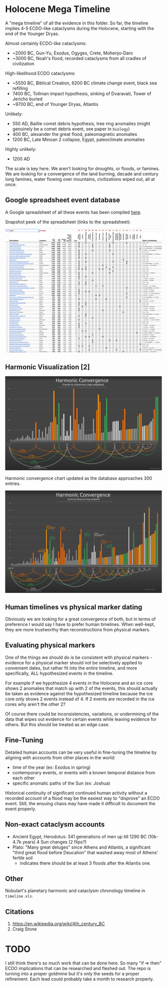 # Holocene Mega Timeline

A "mega timeline" of all the evidence in this folder. So far, the timeline implies 4-5 ECDO-like cataclysms during the Holocene, starting with the end of the Younger Dryas.

Almost certainly ECDO-like cataclysms:
- ~2000 BC, Gun-Yu, Exodus, Ogyges, Crete, Mohenjo-Daro
- ~3000 BC, Noah's flood, recorded cataclysms from all cradles of civilization

High-likelihood ECDO cataclysms:
- ~5500 BC, Biblical Creation, 6200 BC climate change event, black sea refilling
- 7400 BC, Tollman impact hypothesis, sinking of Dvaravati, Tower of Jericho buried
- ~9700 BC, end of Younger Dryas, Atlantis

Unlikely:
- 550 AD, Baillie comet debris hypothesis, tree ring anomalies (might genuinely be a comet debris event, see paper in `biology`)
- 400 BC, alexander the great flood, paleomagnetic anomalies
- 1200 BC, Late Minoan 2 collapse, Egypt, paleoclimate anomalies

Highly unlikely:
- 1200 AD

The scale is key here. We aren't looking for droughts, or floods, or famines. We are looking for a convergence of the land burning, decade and century long famines, water flowing over mountains, civilizations wiped out, all at once.

## Google spreadsheet event database

A Google spreadsheet of all these events has been compiled [here](https://docs.google.com/spreadsheets/d/12wWdujQop8mkRSnj3LgZ5VSc_cAVShsOyCXYEofj664/edit?usp=drive_link).

Snapshot peek of the spreadsheet (links to the spreadsheet):

[<img src="img/event-spreadsheet.png">](https://docs.google.com/spreadsheets/d/12wWdujQop8mkRSnj3LgZ5VSc_cAVShsOyCXYEofj664/edit?usp=drive_link)

## Harmonic Visualization [2]

![](img/timeline-harmonic.jpg)

Harmonic convergence chart updated as the database approaches 300 entries.

![](img/photo_5933@15-11-2024_11-52-04.jpg)

## Human timelines vs physical marker dating

Obviously we are looking for a great convergence of both, but in terms of preference I would say I have to prefer human timelines. When well-kept, they are more trustworthy than reconstructions from physical markers.

## Evaluating physical markers

One of the things we should do is be consistent with physical markers - evidence for a physical marker should not be selectively applied to convenient dates, but rather fit into the entire timeline, and more specifically, ALL hypothesized events in the timeline.

For example if we hypothesize 4 events in the Holocene and an ice core shows 2 anomalies that match up with 2 of the events, this should actually be taken as evidence against the hypothesized timeline because the ice core only shows 2 events instead of 4. If 2 events are recorded in the ice cores why aren't the other 2?

Of course there could be inconsistencies, variations, or undermining of the data that wipes out evidence for certain events while leaving evidence for others. But this should be treated as an edge case.

## Fine-Tuning

Detailed human accounts can be very useful in fine-tuning the timeline by aligning with accounts from other places in the world:
- time of the year (ex: Exodus in spring)
- contemporary events, or events with a known temporal distance from each other
- specific anomalic paths of the Sun (ex: Joshua)

Historical continuity of significant continued human activity without a recorded account of a flood may be the easiest way to "disprove" an ECDO event. Still, the ensuing chaos may have made it difficult to document the event properly.

## Non-exact cataclysm accounts

- Ancient Egypt, Herodotus: 341 generations of men up till 1290 BC (10k-4.7k years) 4 Sun changes (2 flips?)
- Plato: "Many great deluges" since Athens and Atlantis, a significant "third great flood before Deucalion" that washed away most of Athens' fertile soil
	- indicates there should be at least 3 floods after the Atlantis one.

## Other

Nobulart's planetary harmonic and cataclysm chronology timeline in `timeline.xls`.

## Citations

1. https://en.wikipedia.org/wiki/4th_century_BC
2. Craig Stone

# TODO

I still think there's so much work that can be done here. So many "if => then" ECDO implications that can be researched and fleshed out. The repo is turning into a proper goldmine but it's only the seeds for a proper refinement. Each lead could probably take a month to research properly.
